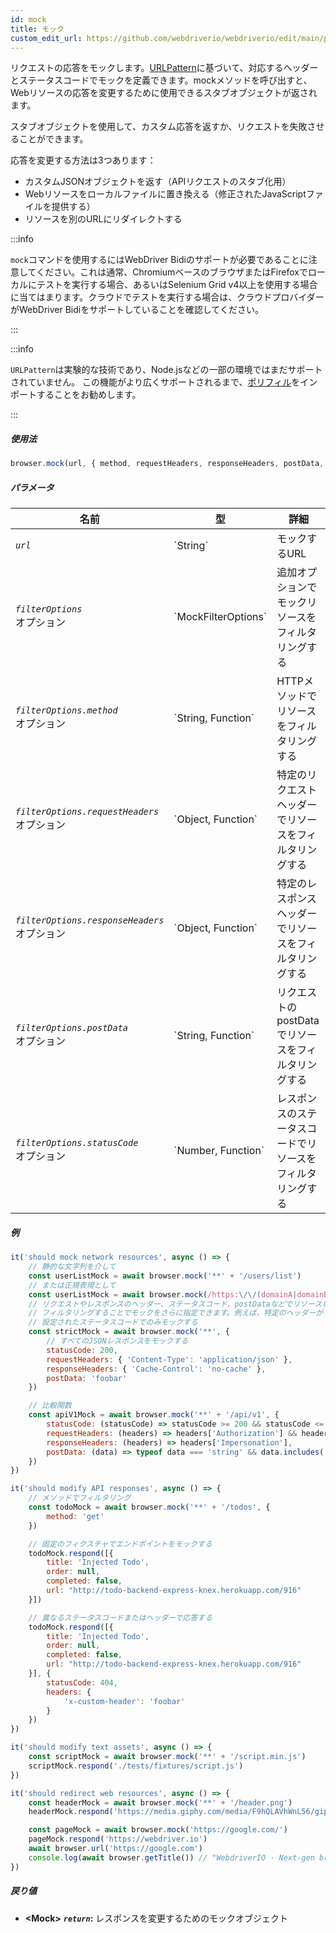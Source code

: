 ```yaml
---
id: mock
title: モック
custom_edit_url: https://github.com/webdriverio/webdriverio/edit/main/packages/webdriverio/src/commands/browser/mock.ts
---
```


リクエストの応答をモックします。[URLPattern](https://developer.mozilla.org/en-US/docs/Web/API/URLPattern)に基づいて、対応するヘッダーとステータスコードでモックを定義できます。mockメソッドを呼び出すと、Webリソースの応答を変更するために使用できるスタブオブジェクトが返されます。

スタブオブジェクトを使用して、カスタム応答を返すか、リクエストを失敗させることができます。

応答を変更する方法は3つあります：
- カスタムJSONオブジェクトを返す（APIリクエストのスタブ化用）
- Webリソースをローカルファイルに置き換える（修正されたJavaScriptファイルを提供する）
- リソースを別のURLにリダイレクトする

:::info

`mock`コマンドを使用するにはWebDriver Bidiのサポートが必要であることに注意してください。これは通常、ChromiumベースのブラウザまたはFirefoxでローカルにテストを実行する場合、あるいはSelenium Grid v4以上を使用する場合に当てはまります。クラウドでテストを実行する場合は、クラウドプロバイダーがWebDriver Bidiをサポートしていることを確認してください。

:::

:::info

`URLPattern`は実験的な技術であり、Node.jsなどの一部の環境ではまだサポートされていません。
この機能がより広くサポートされるまで、[ポリフィル](https://www.npmjs.com/package/urlpattern-polyfill)をインポートすることをお勧めします。

:::

##### 使用法

```js
browser.mock(url, { method, requestHeaders, responseHeaders, postData, statusCode })
```

##### パラメータ

<table>
  <thead>
    <tr>
      <th>名前</th><th>型</th><th>詳細</th>
    </tr>
  </thead>
  <tbody>
    <tr>
      <td><code><var>url</var></code></td>
      <td>`String`</td>
      <td>モックするURL</td>
    </tr>
    <tr>
      <td><code><var>filterOptions</var></code><br /><span className="label labelWarning">オプション</span></td>
      <td>`MockFilterOptions`</td>
      <td>追加オプションでモックリソースをフィルタリングする</td>
    </tr>
    <tr>
      <td><code><var>filterOptions.method</var></code><br /><span className="label labelWarning">オプション</span></td>
      <td>`String, Function`</td>
      <td>HTTPメソッドでリソースをフィルタリングする</td>
    </tr>
    <tr>
      <td><code><var>filterOptions.requestHeaders</var></code><br /><span className="label labelWarning">オプション</span></td>
      <td>`Object, Function`</td>
      <td>特定のリクエストヘッダーでリソースをフィルタリングする</td>
    </tr>
    <tr>
      <td><code><var>filterOptions.responseHeaders</var></code><br /><span className="label labelWarning">オプション</span></td>
      <td>`Object, Function`</td>
      <td>特定のレスポンスヘッダーでリソースをフィルタリングする</td>
    </tr>
    <tr>
      <td><code><var>filterOptions.postData</var></code><br /><span className="label labelWarning">オプション</span></td>
      <td>`String, Function`</td>
      <td>リクエストのpostDataでリソースをフィルタリングする</td>
    </tr>
    <tr>
      <td><code><var>filterOptions.statusCode</var></code><br /><span className="label labelWarning">オプション</span></td>
      <td>`Number, Function`</td>
      <td>レスポンスのステータスコードでリソースをフィルタリングする</td>
    </tr>
  </tbody>
</table>

##### 例

```js title="mock.js"
it('should mock network resources', async () => {
    // 静的な文字列を介して
    const userListMock = await browser.mock('**' + '/users/list')
    // または正規表現として
    const userListMock = await browser.mock(/https:\/\/(domainA|domainB)\.com\/.+/)
    // リクエストやレスポンスのヘッダー、ステータスコード、postDataなどでリソースを
    // フィルタリングすることでモックをさらに指定できます。例えば、特定のヘッダーが
    // 設定されたステータスコードでのみモックする
    const strictMock = await browser.mock('**', {
        // すべてのJSONレスポンスをモックする
        statusCode: 200,
        requestHeaders: { 'Content-Type': 'application/json' },
        responseHeaders: { 'Cache-Control': 'no-cache' },
        postData: 'foobar'
    })

    // 比較関数
    const apiV1Mock = await browser.mock('**' + '/api/v1', {
        statusCode: (statusCode) => statusCode >= 200 && statusCode <= 203,
        requestHeaders: (headers) => headers['Authorization'] && headers['Authorization'].startsWith('Bearer '),
        responseHeaders: (headers) => headers['Impersonation'],
        postData: (data) => typeof data === 'string' && data.includes('foo')
    })
})

it('should modify API responses', async () => {
    // メソッドでフィルタリング
    const todoMock = await browser.mock('**' + '/todos', {
        method: 'get'
    })

    // 固定のフィクスチャでエンドポイントをモックする
    todoMock.respond([{
        title: 'Injected Todo',
        order: null,
        completed: false,
        url: "http://todo-backend-express-knex.herokuapp.com/916"
    }])

    // 異なるステータスコードまたはヘッダーで応答する
    todoMock.respond([{
        title: 'Injected Todo',
        order: null,
        completed: false,
        url: "http://todo-backend-express-knex.herokuapp.com/916"
    }], {
        statusCode: 404,
        headers: {
            'x-custom-header': 'foobar'
        }
    })
})

it('should modify text assets', async () => {
    const scriptMock = await browser.mock('**' + '/script.min.js')
    scriptMock.respond('./tests/fixtures/script.js')
})

it('should redirect web resources', async () => {
    const headerMock = await browser.mock('**' + '/header.png')
    headerMock.respond('https://media.giphy.com/media/F9hQLAVhWnL56/giphy.gif')

    const pageMock = await browser.mock('https://google.com/')
    pageMock.respond('https://webdriver.io')
    await browser.url('https://google.com')
    console.log(await browser.getTitle()) // "WebdriverIO · Next-gen browser and mobile automation test framework for Node.js"を返す
})
```

##### 戻り値

- **&lt;Mock&gt;**
            **<code><var>return</var></code>:**                                                レスポンスを変更するためのモックオブジェクト